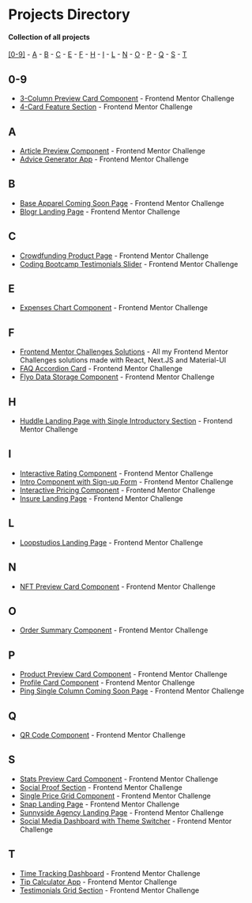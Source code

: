 # Projects Directory
#### Collection of all projects 

[[0-9]](#numbers) - [A](#a) - [B](#b) - [C](#c) - [E](#e) - [F](#f) - [H](#h) - [I](#i) - [L](#l) - [N](#n) - [O](#o) - [P](#p) - [Q](#q) - [S](#s) - [T](#t)

## 0-9 <a id="numbers"></a>
- <a href="https://github.com/Parth-1602/3-column-preview-card-component-frontendmentor">3-Column Preview Card Component<a/> - Frontend Mentor Challenge
- <a href="https://github.com/Parth-1602/4-card-feature-section-frontendmentor">4-Card Feature Section<a/> - Frontend Mentor Challenge

## A <a id="a"></a>
- <a href="https://github.com/Parth-1602/article-preview-component-frontendmentor">Article Preview Component<a/> - Frontend Mentor Challenge
- <a href="https://github.com/Parth-1602/advice-generator-app-frontendmentor">Advice Generator App<a/> - Frontend Mentor Challenge

## B <a id="b"></a>
- <a href="https://github.com/Parth-1602/base-apparel-coming-soon-page-frontendmentor">Base Apparel Coming Soon Page<a/> - Frontend Mentor Challenge
- <a href="https://github.com/Parth-1602/blogr-landing-page-frontendmentor">Blogr Landing Page<a/> - Frontend Mentor Challenge

## C <a id="c"></a>
- <a href="https://github.com/Parth-1602/crowdfunding-product-page-frontendmentor">Crowdfunding Product Page<a/> - Frontend Mentor Challenge
- <a href="https://github.com/Parth-1602/coding-bootcamp-testimonials-slider-frontendmentor">Coding Bootcamp Testimonials Slider<a/> - Frontend Mentor Challenge

## E <a id="e"></a>
- <a href="https://github.com/Parth-1602/expenses-chart-component-frontendmentor">Expenses Chart Component<a/> - Frontend Mentor Challenge

## F <a id="f"></a>
- <a href="https://github.com/Parth-1602/frontend-mentor-challenges-solutions">Frontend Mentor Challenges Solutions<a/> - All my Frontend Mentor Challenges solutions made with React, Next.JS and Material-UI
- <a href="https://github.com/Parth-1602/faq-accordion-card-frontendmentor">FAQ Accordion Card<a/> - Frontend Mentor Challenge
- <a href="https://github.com/Parth-1602/flyo-data-storage-component-frontendmentor">Flyo Data Storage Component<a/> - Frontend Mentor Challenge

## H <a id="h"></a>
- <a href="https://github.com/Parth-1602/huddle-landing-page-v1-frontendmentor">Huddle Landing Page with Single Introductory Section<a/> - Frontend Mentor Challenge

## I <a id="i"></a>
- <a href="https://github.com/Parth-1602/interactive-rating-component-frontendmentor">Interactive Rating Component<a/> - Frontend Mentor Challenge
- <a href="https://github.com/Parth-1602/intro-component-with-sign-up-form-frontendmentor">Intro Component with Sign-up Form<a/> - Frontend Mentor Challenge
- <a href="https://github.com/Parth-1602/interactive-pricing-frontendmentor">Interactive Pricing Component<a/> - Frontend Mentor Challenge
- <a href="https://github.com/Parth-1602/insure-landing-page-frontendmentor">Insure Landing Page<a/> - Frontend Mentor Challenge

## L <a id="l"></a>
- <a href="https://github.com/Parth-1602/loopstudios-landing-page-frontendmentor">Loopstudios Landing Page<a/> - Frontend Mentor Challenge

## N <a id="n"></a>
- <a href="https://github.com/Parth-1602/nft-preview-card-component-frontendmentor">NFT Preview Card Component<a/> - Frontend Mentor Challenge

## O <a id="o"></a>
- <a href="https://github.com/Parth-1602/order-summary-component-frontendmentor">Order Summary Component<a/> - Frontend Mentor Challenge
  
## P <a id="p"></a>
- <a href="https://github.com/Parth-1602/product-preview-card-component-frontendmentor">Product Preview Card Component<a/> - Frontend Mentor Challenge
- <a href="https://github.com/Parth-1602/profile-card-component-frontendmentor">Profile Card Component<a/> - Frontend Mentor Challenge
- <a href="https://github.com/Parth-1602/ping-single-column-coming-soon-page-frontendmentor">Ping Single Column Coming Soon Page<a/> - Frontend Mentor Challenge

## Q <a id="q"></a>
- <a href="https://github.com/Parth-1602/qr-code-component-frontendmentor/">QR Code Component<a/> - Frontend Mentor Challenge

## S <a id="s"></a>
- <a href="https://github.com/Parth-1602/stats-preview-card-component-frontendmentor/">Stats Preview Card Component<a/> - Frontend Mentor Challenge
- <a href="https://github.com/Parth-1602/social-proof-section-frontendmentor/">Social Proof Section<a/> - Frontend Mentor Challenge
- <a href="https://github.com/Parth-1602/single-price-grid-component-frontendmentor/">Single Price Grid Component<a/> - Frontend Mentor Challenge
- <a href="https://github.com/Parth-1602/snap-landing-page-frontendmentor/">Snap Landing Page<a/> - Frontend Mentor Challenge
- <a href="https://github.com/Parth-1602/sunnyside-agency-landing-page-frontendmentor/">Sunnyside Agency Landing Page<a/> - Frontend Mentor Challenge
- <a href="https://github.com/Parth-1602/social-media-dashboard-with-theme-switcher-frontendmentor">Social Media Dashboard with Theme Switcher<a/> - Frontend Mentor Challenge

## T <a id="t"></a>
- <a href="https://github.com/Parth-1602/time-tracking-dashboard-frontendmentor/">Time Tracking Dashboard<a/> - Frontend Mentor Challenge
- <a href="https://github.com/Parth-1602/tip-calculator-app-frontendmentor/">Tip Calculator App<a/> - Frontend Mentor Challenge
- <a href="https://github.com/Parth-1602/testimonials-grid-section-frontendmentor/">Testimonials Grid Section<a/> - Frontend Mentor Challenge
